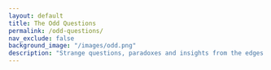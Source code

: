```yaml
---
layout: default
title: The Odd Questions
permalink: /odd-questions/
nav_exclude: false
background_image: "/images/odd.png"
description: "Strange questions, paradoxes and insights from the edges of mathematics and physics."
---
```


<!-- Google tag (gtag.js) -->
<script async src="https://www.googletagmanager.com/gtag/js?id=G-3P4GLVFYWW"></script>
<script>
  window.dataLayer = window.dataLayer || [];
  function gtag(){dataLayer.push(arguments);}
  gtag('js', new Date());

  gtag('config', 'G-3P4GLVFYWW');

# The Odd Questions

_Where curiosity meets contradiction._
<div class="content-box">



Explore some of the most fascinating, strange, and brain-twisting questions from mathematics and physics.  
These are not just puzzles — they're doorways to deeper understanding.

</div>

<div class="content-box">

## ➗ [Why Can’t You Divide by Zero?](/odd/divide-by-zero/)

An accessible explanation of why division by zero isn’t just tricky — it’s actually undefined.

</div>

<div class="content-box">

## ♾️ [What Is Infinity Plus One?](/odd/infinity-plus-one/)

Adding one to infinity still gives infinity — but not in the way arithmetic would suggest.  
Through Hilbert’s Hotel and the logic of set theory, we discover that infinity is not a number, but a **concept** — one that changes meaning depending on the context.

</div>

<div class="content-box">

## 🐱 Is Schrödinger’s Cat Alive or Dead?

Until you open the box... it’s both.  
Quantum mechanics says the cat exists in a **superposition** of states until a measurement collapses the wave function.  
It’s weird, yes — but also foundational to modern physics.

</div>

<div class="content-box">

## 🔮 More to Come...

This section will grow with more curious paradoxes, counterintuitive results, and surprising truths from math and science.

</div>